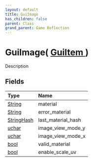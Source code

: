 ```yaml
---
layout: default
title: GuiImage
has_children: false
parent: Class
grand_parent: Game Reflection
---
```

# GuiImage( [ GuiItem ](/docs/game-reflection/classes/gui_item) )
Description 

## Fields

| Type | Name |
|:-------------|:--------------|
| [String](/docs/game-reflection/components/string) | material |
| [String](/docs/game-reflection/components/string) | error_material |
| [StringHash](/docs/game-reflection/classes/string_hash) | last_material_hash |
| [uchar](/docs/game-reflection/enums/uchar) | image_view_mode_y |
| [uchar](/docs/game-reflection/enums/uchar) | image_view_mode_x |
| [bool](/docs/game-reflection/components/bool) | valid_material |
| [bool](/docs/game-reflection/components/bool) | enable_scale_uv |

